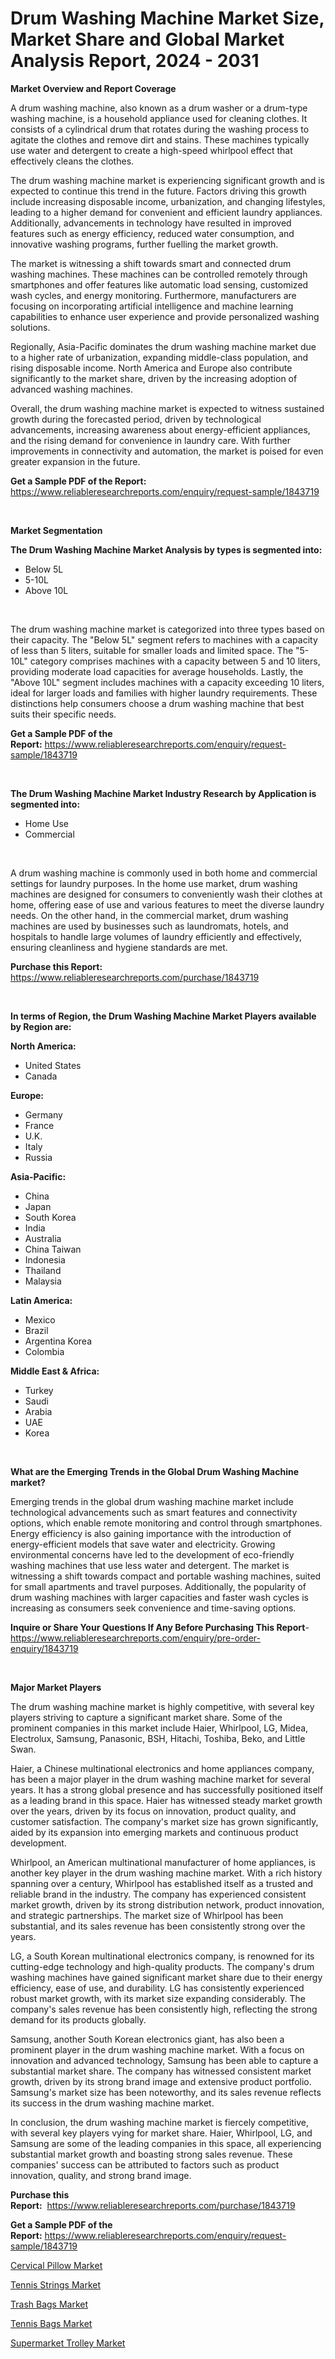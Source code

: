 <p><h1>Drum Washing Machine Market Size, Market Share and Global Market Analysis Report, 2024 - 2031</h1></p><p><strong>Market Overview and Report Coverage</strong></p>
<p><p>A drum washing machine, also known as a drum washer or a drum-type washing machine, is a household appliance used for cleaning clothes. It consists of a cylindrical drum that rotates during the washing process to agitate the clothes and remove dirt and stains. These machines typically use water and detergent to create a high-speed whirlpool effect that effectively cleans the clothes.</p><p>The drum washing machine market is experiencing significant growth and is expected to continue this trend in the future. Factors driving this growth include increasing disposable income, urbanization, and changing lifestyles, leading to a higher demand for convenient and efficient laundry appliances. Additionally, advancements in technology have resulted in improved features such as energy efficiency, reduced water consumption, and innovative washing programs, further fuelling the market growth.</p><p>The market is witnessing a shift towards smart and connected drum washing machines. These machines can be controlled remotely through smartphones and offer features like automatic load sensing, customized wash cycles, and energy monitoring. Furthermore, manufacturers are focusing on incorporating artificial intelligence and machine learning capabilities to enhance user experience and provide personalized washing solutions.</p><p>Regionally, Asia-Pacific dominates the drum washing machine market due to a higher rate of urbanization, expanding middle-class population, and rising disposable income. North America and Europe also contribute significantly to the market share, driven by the increasing adoption of advanced washing machines.</p><p>Overall, the drum washing machine market is expected to witness sustained growth during the forecasted period, driven by technological advancements, increasing awareness about energy-efficient appliances, and the rising demand for convenience in laundry care. With further improvements in connectivity and automation, the market is poised for even greater expansion in the future.</p></p>
<p><strong>Get a Sample PDF of the Report:</strong> <a href="https://www.reliableresearchreports.com/enquiry/request-sample/1843719">https://www.reliableresearchreports.com/enquiry/request-sample/1843719</a></p>
<p>&nbsp;</p>
<p><strong>Market Segmentation</strong></p>
<p><strong>The Drum Washing Machine Market Analysis by types is segmented into:</strong></p>
<p><ul><li>Below 5L</li><li>5-10L</li><li>Above 10L</li></ul></p>
<p>&nbsp;</p>
<p><p>The drum washing machine market is categorized into three types based on their capacity. The "Below 5L" segment refers to machines with a capacity of less than 5 liters, suitable for smaller loads and limited space. The "5-10L" category comprises machines with a capacity between 5 and 10 liters, providing moderate load capacities for average households. Lastly, the "Above 10L" segment includes machines with a capacity exceeding 10 liters, ideal for larger loads and families with higher laundry requirements. These distinctions help consumers choose a drum washing machine that best suits their specific needs.</p></p>
<p><strong>Get a Sample PDF of the Report:</strong>&nbsp;<a href="https://www.reliableresearchreports.com/enquiry/request-sample/1843719">https://www.reliableresearchreports.com/enquiry/request-sample/1843719</a></p>
<p>&nbsp;</p>
<p><strong>The Drum Washing Machine Market Industry Research by Application is segmented into:</strong></p>
<p><ul><li>Home Use</li><li>Commercial</li></ul></p>
<p>&nbsp;</p>
<p><p>A drum washing machine is commonly used in both home and commercial settings for laundry purposes. In the home use market, drum washing machines are designed for consumers to conveniently wash their clothes at home, offering ease of use and various features to meet the diverse laundry needs. On the other hand, in the commercial market, drum washing machines are used by businesses such as laundromats, hotels, and hospitals to handle large volumes of laundry efficiently and effectively, ensuring cleanliness and hygiene standards are met.</p></p>
<p><strong>Purchase this Report:</strong>&nbsp; <a href="https://www.reliableresearchreports.com/purchase/1843719">https://www.reliableresearchreports.com/purchase/1843719</a></p>
<p>&nbsp;</p>
<p><strong>In terms of Region, the Drum Washing Machine Market Players available by Region are:</strong></p>
<p>
    <p> <strong> North America: </strong>
        <ul>
            <li>United States</li>
            <li>Canada</li>
        </ul>
        </p> 
    <p> <strong> Europe: </strong>
        <ul>
            <li>Germany</li>
            <li>France</li>
            <li>U.K.</li>
            <li>Italy</li>
            <li>Russia</li>
        </ul>
        </p> 
    <p> <strong> Asia-Pacific: </strong>
        <ul>
            <li>China</li>
            <li>Japan</li>
            <li>South Korea</li>
            <li>India</li>
            <li>Australia</li>
            <li>China Taiwan</li>
            <li>Indonesia</li>
            <li>Thailand</li>
            <li>Malaysia</li>
        </ul>
        </p> 
    <p> <strong> Latin America: </strong>
        <ul>
            <li>Mexico</li>
            <li>Brazil</li>
            <li>Argentina Korea</li>
            <li>Colombia</li>
        </ul>
        </p> 
    <p> <strong> Middle East & Africa: </strong>
        <ul>
            <li>Turkey</li>
            <li>Saudi</li>
            <li>Arabia</li>
            <li>UAE</li>
            <li>Korea</li>
        </ul>
    </p>
    </p>
<p>&nbsp;</p>
<p><strong>What are the Emerging Trends in the Global Drum Washing Machine market?</strong></p>
<p><p>Emerging trends in the global drum washing machine market include technological advancements such as smart features and connectivity options, which enable remote monitoring and control through smartphones. Energy efficiency is also gaining importance with the introduction of energy-efficient models that save water and electricity. Growing environmental concerns have led to the development of eco-friendly washing machines that use less water and detergent. The market is witnessing a shift towards compact and portable washing machines, suited for small apartments and travel purposes. Additionally, the popularity of drum washing machines with larger capacities and faster wash cycles is increasing as consumers seek convenience and time-saving options.</p></p>
<p><strong>Inquire or Share Your Questions If Any Before Purchasing This Report</strong>- <a href="https://www.reliableresearchreports.com/enquiry/pre-order-enquiry/1843719">https://www.reliableresearchreports.com/enquiry/pre-order-enquiry/1843719</a></p>
<p>&nbsp;</p>
<p><strong>Major Market Players</strong></p>
<p><p>The drum washing machine market is highly competitive, with several key players striving to capture a significant market share. Some of the prominent companies in this market include Haier, Whirlpool, LG, Midea, Electrolux, Samsung, Panasonic, BSH, Hitachi, Toshiba, Beko, and Little Swan.</p><p>Haier, a Chinese multinational electronics and home appliances company, has been a major player in the drum washing machine market for several years. It has a strong global presence and has successfully positioned itself as a leading brand in this space. Haier has witnessed steady market growth over the years, driven by its focus on innovation, product quality, and customer satisfaction. The company's market size has grown significantly, aided by its expansion into emerging markets and continuous product development.</p><p>Whirlpool, an American multinational manufacturer of home appliances, is another key player in the drum washing machine market. With a rich history spanning over a century, Whirlpool has established itself as a trusted and reliable brand in the industry. The company has experienced consistent market growth, driven by its strong distribution network, product innovation, and strategic partnerships. The market size of Whirlpool has been substantial, and its sales revenue has been consistently strong over the years.</p><p>LG, a South Korean multinational electronics company, is renowned for its cutting-edge technology and high-quality products. The company's drum washing machines have gained significant market share due to their energy efficiency, ease of use, and durability. LG has consistently experienced robust market growth, with its market size expanding considerably. The company's sales revenue has been consistently high, reflecting the strong demand for its products globally.</p><p>Samsung, another South Korean electronics giant, has also been a prominent player in the drum washing machine market. With a focus on innovation and advanced technology, Samsung has been able to capture a substantial market share. The company has witnessed consistent market growth, driven by its strong brand image and extensive product portfolio. Samsung's market size has been noteworthy, and its sales revenue reflects its success in the drum washing machine market.</p><p>In conclusion, the drum washing machine market is fiercely competitive, with several key players vying for market share. Haier, Whirlpool, LG, and Samsung are some of the leading companies in this space, all experiencing substantial market growth and boasting strong sales revenue. These companies' success can be attributed to factors such as product innovation, quality, and strong brand image.</p></p>
<p><strong>Purchase this Report:</strong>&nbsp;&nbsp;<a href="https://www.reliableresearchreports.com/purchase/1843719">https://www.reliableresearchreports.com/purchase/1843719</a></p>
<p></p>
<p><strong>Get a Sample PDF of the Report:</strong>&nbsp;<a href="https://www.reliableresearchreports.com/enquiry/request-sample/1843719">https://www.reliableresearchreports.com/enquiry/request-sample/1843719</a></p>
<p><p><a href="https://github.com/bracarafogo/Market-Research-Report-List-1/blob/main/cervical-pillow-market.md">Cervical Pillow Market</a></p><p><a href="https://github.com/sougarounis/Market-Research-Report-List-1/blob/main/tennis-strings-market.md">Tennis Strings Market</a></p><p><a href="https://github.com/antony131rp/Market-Research-Report-List-1/blob/main/trash-bags-market.md">Trash Bags Market</a></p><p><a href="https://github.com/laholand/Market-Research-Report-List-1/blob/main/tennis-bags-market.md">Tennis Bags Market</a></p><p><a href="https://github.com/mohamedbakry57/Market-Research-Report-List-1/blob/main/supermarket-trolley-market.md">Supermarket Trolley Market</a></p></p>